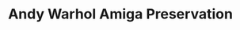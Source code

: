 ---
ee_id: '4103'
site: '1'
type: '2'
url: 2012-029-andy-warhol-amiga-preservation
title: Andy Warhol Amiga Preservation
year: '2014'
display_year: '2011'
medium: Multi-year preservation project
dims: ''
pitch: Worked with a super chill team to discover and preserve Andy Warhol’s Amiga
  1000 experiments.
ps: Not exactly a “thing i made”, more like a “thing i produced”, but none the less,
  ... my fav project of all time.There iz a really great documentary on the project
  linked above. Def watch, and read the great accompanying text – The Warhol Files
  – if you got an extra 20 min lying around some day. Will give you a good idea of
  the 3 year process that went into this. ;)
live_url: ''
related: "[4153] [2014-024-the-warhol-files] 2014-024 The Warhol Files"
youtube: https://vimeo.com/92583299
related_code: ''
imgs: warhol-proposal-2012-029-digital-still-2-database-aw.jpg
subheading: ''
download: ''
add_credit: The Carnegie Museum of Art, The Andy Warhol Museum, and The Frank-Ratchye
  STUDIO for Creative Inquiry
commission: ''
layout: things-i-made
---